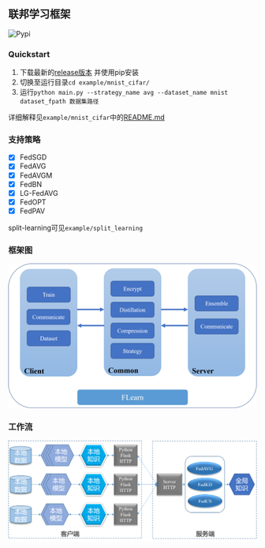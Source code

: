 ## 联邦学习框架

![Pypi](https://img.shields.io/pypi/v/cfl)

### Quickstart

1. 下载最新的[release版本](https://github.com/wnma3mz/flearn/releases/latest) 并使用pip安装
2. 切换至运行目录`cd example/mnist_cifar/`
3. 运行`python main.py --strategy_name avg --dataset_name mnist dataset_fpath 数据集路径`

详细解释见`example/mnist_cifar`中的[README.md](https://github.com/wnma3mz/flearn/tree/master/example/mnist_cifar)


### 支持策略

- [x] FedSGD
- [x] FedAVG
- [x] FedAVGM
- [x] FedBN
- [x] LG-FedAVG
- [x] FedOPT
- [x] FedPAV

split-learning可见`example/split_learning`


### 框架图

![CFL](./imgs/CFL.png)

### 工作流

![CFL工作流](./imgs/CFL工作流.png)

